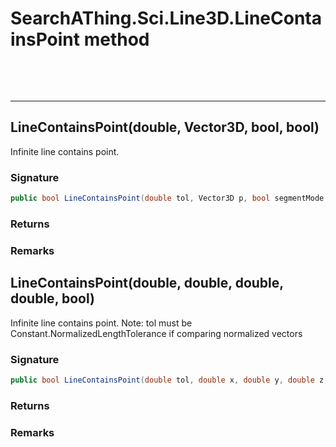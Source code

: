 # SearchAThing.Sci.Line3D.LineContainsPoint method

<p>&nbsp;</p>
<p>&nbsp;</p>
<hr/>

## LineContainsPoint(double, Vector3D, bool, bool)
Infinite line contains point.

### Signature
```csharp
public bool LineContainsPoint(double tol, Vector3D p, bool segmentMode = False, bool excludeExtreme = False)
```
### Returns

### Remarks

## LineContainsPoint(double, double, double, double, bool)
Infinite line contains point.
            Note: tol must be Constant.NormalizedLengthTolerance
            if comparing normalized vectors

### Signature
```csharp
public bool LineContainsPoint(double tol, double x, double y, double z, bool segmentMode = False)
```
### Returns

### Remarks


